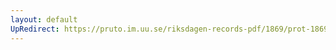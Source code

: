 ```yaml
---
layout: default
UpRedirect: https://pruto.im.uu.se/riksdagen-records-pdf/1869/prot-1869--ak--417/prot-1869--ak--417_078.pdf
---
```

